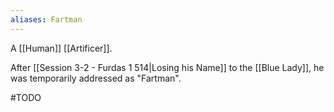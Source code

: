 ```yaml
---
aliases: Fartman
---
```

A [[Human]] [[Artificer]].

After [[Session 3-2 - Furdas 1 514|Losing his Name]] to the [[Blue Lady]], he was temporarily addressed as "Fartman".

#TODO 
